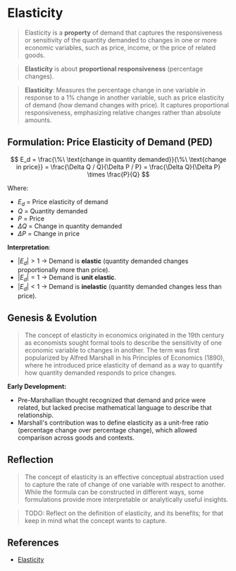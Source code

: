 # Elasticity

> Elasticity is a **property** of demand that captures the responsiveness or sensitivity of the quantity demanded to changes in one or more economic variables, such as price, income, or the price of related goods.

> **Elasticity** is about **proportional responsiveness** (percentage changes).

> **Elasticity**: Measures the percentage change in one variable in response to a 1% change in another variable, such as price  elasticity of demand (how demand changes with price). It captures proportional responsiveness, emphasizing relative changes rather than 
absolute amounts.

## Formulation: Price Elasticity of Demand (PED)

$$
E_d = \frac{\%\ \text{change in quantity demanded}}{\%\ \text{change in price}} = \frac{\Delta Q / Q}{\Delta P / P} = \frac{\Delta Q}{\Delta P} \times \frac{P}{Q}
$$

Where:

* $E_d$ = Price elasticity of demand
* $Q$ = Quantity demanded
* $P$ = Price
* $\Delta Q$ = Change in quantity demanded
* $\Delta P$ = Change in price

**Interpretation**:

* $|E_d| > 1$ → Demand is **elastic** (quantity demanded changes proportionally more than price).
* $|E_d| = 1$ → Demand is **unit elastic**.
* $|E_d| < 1$ → Demand is **inelastic** (quantity demanded changes less than price).

## Genesis & Evolution

> The concept of elasticity in economics originated in the 19th century as economists sought formal tools to describe the sensitivity of one economic variable to changes in another. The term was first popularized by Alfred Marshall in his Principles of Economics (1890), where he introduced price elasticity of demand as a way to quantify how quantity demanded responds to price changes.

**Early Development:**

- Pre-Marshallian thought recognized that demand and price were related, but lacked precise mathematical language to describe that relationship.
- Marshall's contribution was to define elasticity as a unit-free ratio (percentage change over percentage change), which allowed comparison across goods and contexts.

## Reflection

> The concept of elasticity is an effective conceptual abstraction used to capture the rate of change of one variable with respect to another. While the formula can be constructed in different ways, some formulations provide more interpretable or analytically useful insights.

> TODO: Reflect on the definition of elasticity, and its benefits; for that keep in mind what the concept wants to capture.

## References

- [Elasticity](https://en.wikipedia.org/wiki/Elasticity_(economics))